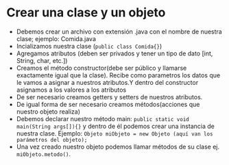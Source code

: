 # Crear una clase y un objeto

- Debemos crear un archivo con extensión .java con el nombre de nuestra clase; ejemplo: Comida.java  
- Incializamos nuestra clase (`public class Comida{}`)
- Agregamos atributos (deben ser privados y tener un tipo de dato [int, String, char, etc.])
- Creamos el método constructor(debe ser público y llamarse exactamente igual que la clase). Recibe como parametros los datos que le vamos a asignar a nuestros atributos.Y dentro del constructor asignamos a los valores a los atributos
- De ser necesario creamos getters y setters de nuestros atributos.
- De igual forma de ser necesario creamos métodos(acciones que nuestro objeto realiza)
- Debemos declarar nuestro método main: `public static void main(String args[]){}` y dentro de él podemos crear una instancia de nuestra clase. Ejemplo: `Objeto miObjeto = new Objeto (aquí van los parámetros del objeto);`
- Una vez creado nuestro objeto podemos llamar métodos de su clase ej. `miObjeto.metodo()`.



